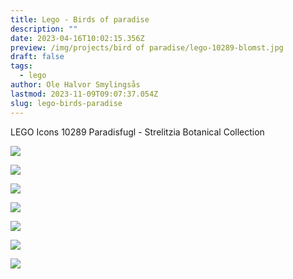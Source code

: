```yaml
---
title: Lego - Birds of paradise
description: ""
date: 2023-04-16T10:02:15.356Z
preview: /img/projects/bird of paradise/lego-10289-blomst.jpg
draft: false
tags:
  - lego
author: Ole Halvor Smylingsås
lastmod: 2023-11-09T09:07:37.054Z
slug: lego-birds-paradise
---
```

<!--more-->
LEGO Icons 10289 Paradisfugl - Strelitzia Botanical Collection

![](/img/projects/bird%20of%20paradise/IMG_1098.JPEG)

![](/img/projects/bird%20of%20paradise/IMG_1099.JPEG)

![](/img/projects/bird%20of%20paradise/IMG_1100.JPEG)

![](/img/projects/bird%20of%20paradise/IMG_1101.JPG)

![](/img/projects/bird%20of%20paradise/IMG_1110.JPEG)

![](/img/projects/bird%20of%20paradise/IMG_1112.JPEG)

![](/img/projects/bird%20of%20paradise/IMG_1113.JPEG)